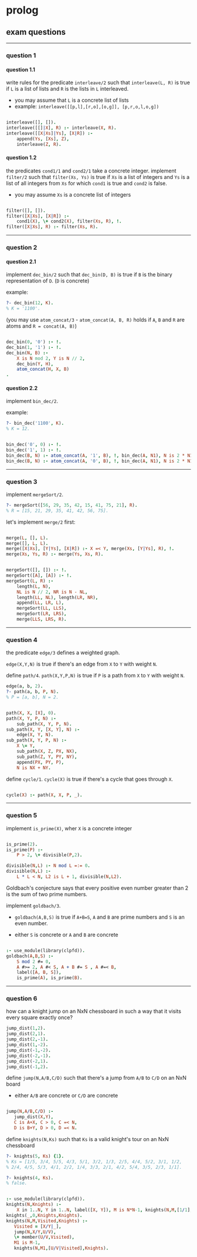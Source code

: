 # prolog

## exam questions

---

### question 1

<!--vert-->

#### question 1.1

write rules for the predicate `interleave/2` such that `interleave(L, R)` is true if `L` is a list of lists and `R` is the lists in `L` interleaved.

* you may assume that `L` is a concrete list of lists
* example: `interleave([[p,l],[r,o],[o,g]], [p,r,o,l,o,g])`

<!--vert-->

```prolog
```
<!-- .element: data-thebe-executable-prolog data-language="text/x-prolog" -->

<!--vert-->

```prolog
interleave([], []).
interleave([[]|X], R) :- interleave(X, R).
interleave([[X|Xs]|Ys], [X|R]) :-
    append(Ys, [Xs], Z),
    interleave(Z, R).
```
<!-- .element: data-thebe-executable-prolog data-language="text/x-prolog" -->

<!--vert-->

#### question 1.2

the predicates `cond1/1` and `cond2/1` take a concrete integer. implement `filter/2` such that `filter(Xs, Ys)` is true if `Xs` is a list of integers and `Ys` is a list of all integers from `Xs` for which `cond1` is true and `cond2` is false.

* you may assume `Xs` is a concrete list of integers

<!--vert-->

```prolog
```
<!-- .element: data-thebe-executable-prolog data-language="text/x-prolog" -->

<!--vert-->

```prolog
filter([], []).
filter([X|Xs], [X|R]) :-
    cond1(X), \+ cond2(X), filter(Xs, R), !.
filter([X|Xs], R) :- filter(Xs, R).
```
<!-- .element: data-thebe-executable-prolog data-language="text/x-prolog" -->

---

### question 2

<!--vert-->

#### question 2.1

implement `dec_bin/2` such that `dec_bin(D, B)` is true if `B` is the binary representation of `D`. (`D` is concrete)

example:

```prolog
?- dec_bin(12, K).
% K = '1100'.
```
<!-- .element: data-thebe-executable-prolog data-language="text/x-prolog" -->

(you may use `atom_concat/3` - `atom_concat(A, B, R)` holds if `A`, `B` and `R` are atoms and `R = concat(A, B)`)

<!--vert-->

```prolog
```
<!-- .element: data-thebe-executable-prolog data-language="text/x-prolog" -->

<!--vert-->

```prolog
dec_bin(0, '0') :- !.
dec_bin(1, '1') :- !.
dec_bin(N, B) :-
    X is N mod 2, Y is N // 2,
    dec_bin(Y, H),
    atom_concat(H, X, B)
.
```
<!-- .element: data-thebe-executable-prolog data-language="text/x-prolog" -->

<!--vert-->

#### question 2.2

implement `bin_dec/2`.

example:

```prolog
?- bin_dec('1100', K).
% K = 12.
```
<!-- .element: data-thebe-executable-prolog data-language="text/x-prolog" -->

<!--vert-->

```prolog
```
<!-- .element: data-thebe-executable-prolog data-language="text/x-prolog" -->

<!--vert-->

```prolog
bin_dec('0', 0) :- !.
bin_dec('1', 1) :- !.
bin_dec(B, N) :- atom_concat(A, '1', B), !, bin_dec(A, N1), N is 2 * N1 + 1.
bin_dec(B, N) :- atom_concat(A, '0', B), !, bin_dec(A, N1), N is 2 * N1.
```
<!-- .element: data-thebe-executable-prolog data-language="text/x-prolog" -->

---

### question 3

implement `mergeSort/2`.

```prolog
?- mergeSort([56, 29, 35, 42, 15, 41, 75, 21], R).
% R = [15, 21, 29, 35, 41, 42, 56, 75].
```
<!-- .element: data-thebe-executable-prolog data-language="text/x-prolog" -->

<!--vert-->

let's implement `merge/2` first:

```prolog
```
<!-- .element: data-thebe-executable-prolog data-language="text/x-prolog" -->

<!--vert-->

```prolog
merge(L, [], L).
merge([], L, L).
merge([X|Xs], [Y|Ys], [X|R]) :- X =< Y, merge(Xs, [Y|Ys], R), !.
merge(Xs, Ys, R) :- merge(Ys, Xs, R).
```
<!-- .element: data-thebe-executable-prolog data-language="text/x-prolog" -->

<!--vert-->

```prolog
```
<!-- .element: data-thebe-executable-prolog data-language="text/x-prolog" -->

<!--vert-->

```prolog
mergeSort([], []) :- !.
mergeSort([A], [A]) :- !.
mergeSort(L, R) :-
    length(L, N),
    NL is N // 2, NR is N - NL,
    length(LL, NL), length(LR, NR),
    append(LL, LR, L),
    mergeSort(LL, LLS),
    mergeSort(LR, LRS),
    merge(LLS, LRS, R).
```
<!-- .element: data-thebe-executable-prolog data-language="text/x-prolog" -->

---

### question 4

the predicate `edge/3` defines a weighted graph.

`edge(X,Y,N)` is true if there's an edge from `X` to `Y` with weight `N`.

define `path/4`. `path(X,Y,P,N)` is true if `P` is a path from `X` to `Y` with weight `N`.

```prolog
edge(a, b, 2).
?- path(a, b, P, N).
% P = [a, b], N = 2.
```
<!-- .element: data-thebe-executable-prolog data-language="text/x-prolog" -->

<!--vert-->

```prolog
```
<!-- .element: data-thebe-executable-prolog data-language="text/x-prolog" -->

<!--vert-->

```prolog
path(X, X, [X], 0).
path(X, Y, P, N) :-
	sub_path(X, Y, P, N).
sub_path(X, Y, [X, Y], N) :-
    edge(X, Y, N).
sub_path(X, Y, P, N) :-
    X \= Y,
    sub_path(X, Z, PX, NX),
    sub_path(Z, Y, PY, NY),
    append(PX, PY, P),
    N is NX + NY.
```
<!-- .element: data-thebe-executable-prolog data-language="text/x-prolog" -->

<!--vert-->

define `cycle/1`. `cycle(X)` is true if there's a cycle that goes through `X`.

```prolog
```
<!-- .element: data-thebe-executable-prolog data-language="text/x-prolog" -->

<!--vert-->

```prolog
cycle(X) :- path(X, X, P, _).
```
<!-- .element: data-thebe-executable-prolog data-language="text/x-prolog" -->

---

### question 5

implement `is_prime(X)`, wher `X` is a concrete integer

```prolog
```
<!-- .element: data-thebe-executable-prolog data-language="text/x-prolog" -->

<!--vert-->

```prolog
is_prime(2).
is_prime(P) :-
    P > 2, \+ divisible(P,2).  

divisible(N,L) :- N mod L =:= 0.
divisible(N,L) :-
    L * L < N, L2 is L + 1, divisible(N,L2).
```
<!-- .element: data-thebe-executable-prolog data-language="text/x-prolog" -->

<!--vert-->

Goldbach's conjecture says that every positive even number greater than 2 is the sum of two prime numbers.

<!--vert-->

implement `goldbach/3`.

* `goldbach(A,B,S)` is true if `A+B=S`, `A` and `B` are prime numbers and `S` is an even number.

* either `S` is concrete or `A` and `B` are concrete

<!--vert-->

```prolog
```
<!-- .element: data-thebe-executable-prolog data-language="text/x-prolog" -->

<!--vert-->

```prolog
:- use_module(library(clpfd)).
goldbach(A,B,S) :-
	S mod 2 #= 0,
    A #>= 2, A #< S, A + B #= S , A #=< B,
    label([A, B, S]),
    is_prime(A), is_prime(B).
```
<!-- .element: data-thebe-executable-prolog data-language="text/x-prolog" -->

<!--vert-->

---

### question 6

how can a knight jump on an NxN chessboard in such a way that it visits every square exactly once?

<!--vert-->

```prolog
jump_dist(1,2).
jump_dist(2,1).
jump_dist(2,-1).
jump_dist(1,-2).
jump_dist(-1,-2).
jump_dist(-2,-1).
jump_dist(-2,1).
jump_dist(-1,2).
```
<!-- .element: data-thebe-executable-prolog data-language="text/x-prolog" -->

<!--vert-->

define `jump(N,A/B,C/D)` such that there's a jump from `A/B` to `C/D` on an NxN board

* either `A/B` are concrete or `C/D` are concrete

```prolog
```
<!-- .element: data-thebe-executable-prolog data-language="text/x-prolog" -->

<!--vert-->

```prolog
jump(N,A/B,C/D) :- 
   jump_dist(X,Y), 
   C is A+X, C > 0, C =< N,
   D is B+Y, D > 0, D =< N.
```
<!-- .element: data-thebe-executable-prolog data-language="text/x-prolog" -->

<!--vert-->

define `knights(N,Ks)` such that `Ks` is a valid knight's tour on an NxN chessboard

```prolog
?- knights(5, Ks) {1}.
% Ks = [1/5, 3/4, 5/5, 4/3, 5/1, 3/2, 1/3, 2/5, 4/4, 5/2, 3/1, 1/2,
% 2/4, 4/5, 5/3, 4/1, 2/2, 1/4, 3/3, 2/1, 4/2, 5/4, 3/5, 2/3, 1/1].

?- knights(4, Ks).
% false.
```
<!-- .element: data-thebe-executable-prolog data-language="text/x-prolog" -->

<!--vert-->

```prolog
```
<!-- .element: data-thebe-executable-prolog data-language="text/x-prolog" -->

<!--vert-->

```prolog
:- use_module(library(clpfd)).
knights(N,Knights) :-
    X in 1..N, Y in 1..N, label([X, Y]), M is N*N-1, knights(N,M,[1/1],Knights).
knights(_,0,Knights,Knights).
knights(N,M,Visited,Knights) :-
   Visited = [X/Y|_],
   jump(N,X/Y,U/V),
   \+ member(U/V,Visited),
   M1 is M-1,
   knights(N,M1,[U/V|Visited],Knights).
```
<!-- .element: data-thebe-executable-prolog data-language="text/x-prolog" -->

